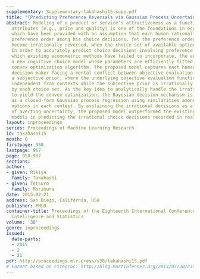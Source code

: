 ```yaml
---
supplementary: Supplementary:takahashi15-supp.pdf
title: "{Predicting Preference Reversals via Gaussian Process Uncertainty Aversion}"
abstract: Modeling of a product or service’s attractiveness as a function of its own
  attributes (e.g., price and quality) is one of the foundations in econometric forecasts,
  which have been provided with an assumption that each human rationally has a consistent
  preference order among his choice decisions. Yet the preference orders by real humans
  become irrationally reversed, when the choice set of available options is manipulated.
  In order to accurately predict choice decisions involving preference reversals,
  which existing econometric methods have failed to incorporate, the authors introduce
  a new cognitive choice model whose parameters are efficiently fitted with a global
  convex optimization algorithm. The proposed model captures each human as a Bayesian
  decision maker facing a mental conflict between objective evaluation samples and
  a subjective prior, where the underlying objective evaluation function is rationally
  independent from contexts while the subjective prior is irrationally determined
  by each choice set. As the key idea to analytically handle the irrationality and
  to yield the convex optimization, the Bayesian decision mechanism is implemented
  as a closed-form Gaussian process regression using similarities among the available
  options in each context. By explaining the irrational decisions as a consequence
  of averting uncertainty, the proposed model outperformed the existing econometric
  models in predicting the irrational choice decisions recorded in real-world datasets.
layout: inproceedings
series: Proceedings of Machine Learning Research
id: takahashi15
month: 0
firstpage: 958
lastpage: 967
page: 958-967
sections: 
author:
- given: Rikiya
  family: Takahashi
- given: Tetsuro
  family: Morimura
date: 2015-02-21
address: San Diego, California, USA
publisher: PMLR
container-title: Proceedings of the Eighteenth International Conference on Artificial
  Intelligence and Statistics
volume: '38'
genre: inproceedings
issued:
  date-parts:
  - 2015
  - 2
  - 21
pdf: http://proceedings.mlr.press/v38/takahashi15.pdf
# Format based on citeproc: http://blog.martinfenner.org/2013/07/30/citeproc-yaml-for-bibliographies/
---
```

